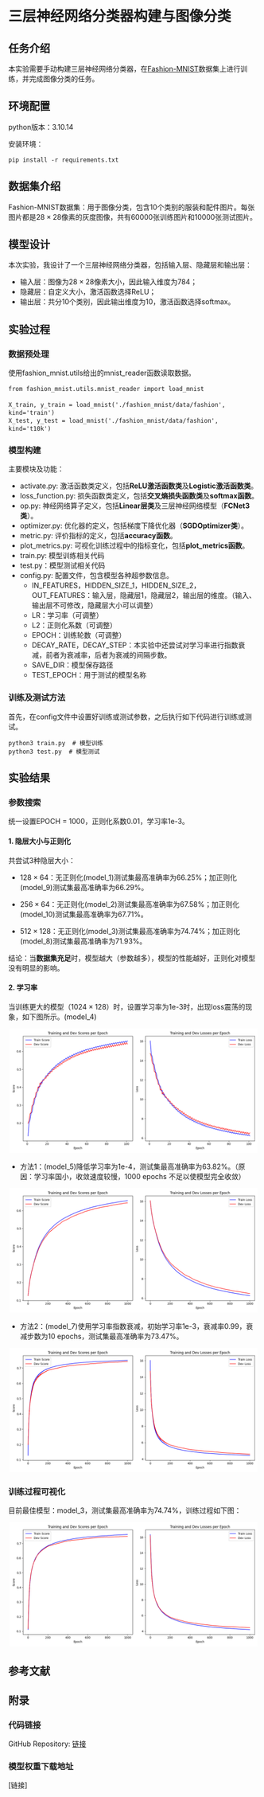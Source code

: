 # 三层神经网络分类器构建与图像分类

## 任务介绍

本实验需要手动构建三层神经网络分类器，在[Fashion-MNIST](https://github.com/zalandoresearch/fashion-mnist)数据集上进行训练，并完成图像分类的任务。

## 环境配置
python版本：3.10.14

安装环境：
```
pip install -r requirements.txt
```

## 数据集介绍

Fashion-MNIST数据集：用于图像分类，包含10个类别的服装和配件图片。每张图片都是$28\times 28$像素的灰度图像，共有60000张训练图片和10000张测试图片。

## 模型设计

本次实验，我设计了一个三层神经网络分类器，包括输入层、隐藏层和输出层：

- 输入层：图像为$28\times 28$像素大小，因此输入维度为784；
- 隐藏层：自定义大小，激活函数选择ReLU；
- 输出层：共分10个类别，因此输出维度为10，激活函数选择softmax。

## 实验过程

### 数据预处理
使用fashion_mnist.utils给出的mnist_reader函数读取数据。
```
from fashion_mnist.utils.mnist_reader import load_mnist

X_train, y_train = load_mnist('./fashion_mnist/data/fashion', kind='train')
X_test, y_test = load_mnist('./fashion_mnist/data/fashion', kind='t10k')
```
### 模型构建
主要模块及功能：
- activate.py: 激活函数类定义，包括**ReLU激活函数类**及**Logistic激活函数类**。
- loss_function.py: 损失函数类定义，包括**交叉熵损失函数类**及**softmax函数**。
- op.py: 神经网络算子定义，包括**Linear层类**及三层神经网络模型（**FCNet3类**）。
- optimizer.py: 优化器的定义，包括梯度下降优化器（**SGDOptimizer类**）。
- metric.py: 评价指标的定义，包括**accuracy函数**。
- plot_metrics.py: 可视化训练过程中的指标变化，包括**plot_metrics函数**。
- train.py: 模型训练相关代码
- test.py：模型测试相关代码
- config.py: 配置文件，包含模型各种超参数信息。
    - IN_FEATURES，HIDDEN_SIZE_1，HIDDEN_SIZE_2，OUT_FEATURES：输入层，隐藏层1，隐藏层2，输出层的维度。（输入、输出层不可修改，隐藏层大小可以调整）
    - LR：学习率（可调整）
    - L2：正则化系数（可调整）
    - EPOCH：训练轮数（可调整）
    - DECAY_RATE，DECAY_STEP：本实验中还尝试对学习率进行指数衰减，前者为衰减率，后者为衰减的间隔步数。
    - SAVE_DIR：模型保存路径
    - TEST_EPOCH：用于测试的模型名称

### 训练及测试方法
首先，在config文件中设置好训练或测试参数，之后执行如下代码进行训练或测试。
```
python3 train.py  # 模型训练
python3 test.py  # 模型测试
```


## 实验结果

### 参数搜索
统一设置EPOCH = 1000，正则化系数0.01，学习率1e-3。
#### 1. 隐层大小与正则化


共尝试3种隐层大小：

- $128 \times 64$：无正则化(model_1)测试集最高准确率为66.25%；加正则化(model_9)测试集最高准确率为66.29%。

- $256 \times 64$：无正则化(model_2)测试集最高准确率为67.58%；加正则化(model_10)测试集最高准确率为67.71%。

- $512 \times 128$：无正则化(model_3)测试集最高准确率为74.74%；加正则化(model_8)测试集最高准确率为71.93%。

结论：当**数据集充足**时，模型越大（参数越多），模型的性能越好，正则化对模型没有明显的影响。

#### 2. 学习率

当训练更大的模型（$1024 \times 128$）时，设置学习率为1e-3时，出现loss震荡的现象，如下图所示。(model_4)
<p align="center">
<img src="./model/model_4/myplot.png" alt="训练过程" width="500" height="250">
</p>

- 方法1：(model_5)降低学习率为1e-4，测试集最高准确率为63.82%。（原因：学习率国小，收敛速度较慢，1000 epochs 不足以使模型完全收敛）

<p align="center">
<img src="./model/model_5/model_5.png" alt="训练过程" width="500" height="250">
</p>

- 方法2：(model_7)使用学习率指数衰减，初始学习率1e-3，衰减率0.99，衰减步数为10 epochs，测试集最高准确率为73.47%。

<p align="center">
<img src="./model/model_7/model_7.png" alt="训练过程" width="500" height="250">
</p>

### 训练过程可视化

目前最佳模型：model_3，测试集最高准确率为74.74%，训练过程如下图：

<p align="center">
<img src="./model/model_3/model_3.png" alt="训练过程" width="500" height="250">
</p>

## 参考文献

## 附录

### 代码链接

GitHub Repository: [链接](https://github.com/your_username/your_repository)

### 模型权重下载地址

[链接]
